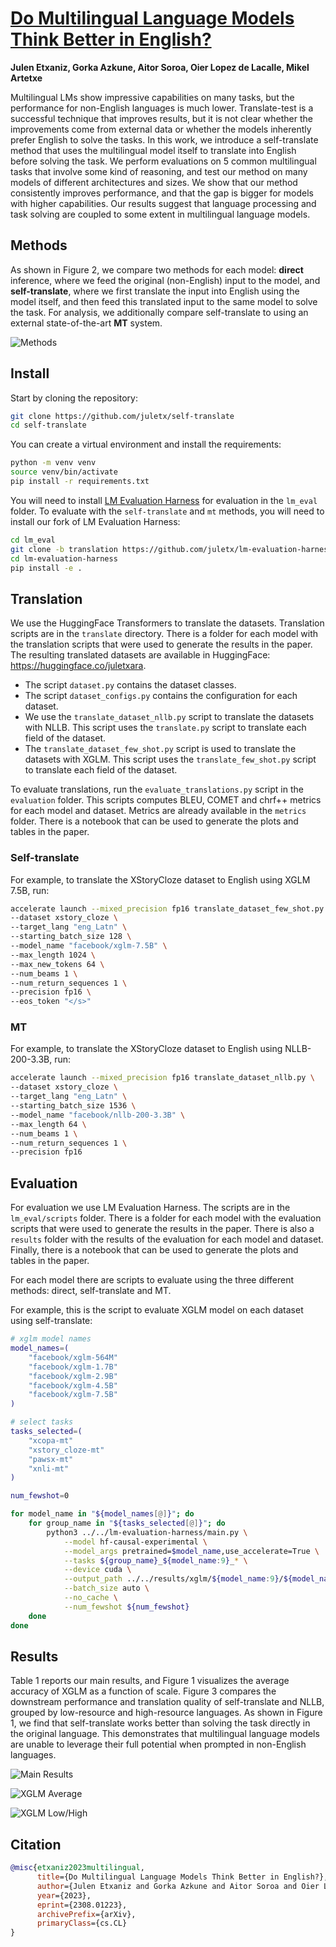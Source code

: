 # [Do Multilingual Language Models Think Better in English?](https://arxiv.org/abs/2308.01223)

**Julen Etxaniz, Gorka Azkune, Aitor Soroa, Oier Lopez de Lacalle, Mikel Artetxe**

Multilingual LMs show impressive capabilities on many tasks, but the performance for non-English languages is much lower. Translate-test is a successful technique that improves results, but it is not clear whether the improvements come from external data or whether the models inherently prefer English to solve the tasks. In this work, we introduce a self-translate method that uses the multilingual model itself to translate into English before solving the task. We perform evaluations on 5 common multilingual tasks that involve some kind of reasoning, and test our method on many models of different architectures and sizes. We show that our method consistently improves performance, and that the gap is bigger for models with higher capabilities. Our results suggest that language processing and task solving are coupled to some extent in multilingual language models.

## Methods

As shown in Figure 2, we compare two methods for each model: **direct** inference, where we feed the original (non-English) input to the model, and **self-translate**, where we first translate the input into English using the model itself, and then feed this translated input to the same model to solve the task. For analysis, we additionally
compare self-translate to using an external state-of-the-art **MT** system.

![Methods](images/methods_v2.png)

## Install

Start by cloning the repository:

```bash
git clone https://github.com/juletx/self-translate
cd self-translate
```

You can create a virtual environment and install the requirements:

```bash
python -m venv venv
source venv/bin/activate
pip install -r requirements.txt
```

You will need to install [LM Evaluation Harness](https://github.com/EleutherAI/lm-evaluation-harness) for evaluation in the `lm_eval` folder. To evaluate with the `self-translate` and `mt` methods, you will need to install our fork of LM Evaluation Harness:

```bash
cd lm_eval
git clone -b translation https://github.com/juletx/lm-evaluation-harness
cd lm-evaluation-harness
pip install -e .
```

## Translation

We use the HuggingFace Transformers to translate the datasets. Translation scripts are in the `translate` directory. There is a folder for each model with the translation scripts that were used to generate the results in the paper. The resulting translated datasets are available in HuggingFace: https://huggingface.co/juletxara.

- The script `dataset.py` contains the dataset classes.
- The script `dataset_configs.py` contains the configuration for each dataset.
- We use the `translate_dataset_nllb.py` script to translate the datasets with NLLB. This script uses the `translate.py` script to translate each field of the dataset.
- The `translate_dataset_few_shot.py` script is used to translate the datasets with XGLM. This script uses the `translate_few_shot.py` script to translate each field of the dataset.

To evaluate translations, run the `evaluate_translations.py` script in the `evaluation` folder. This scripts computes BLEU, COMET and chrf++ metrics for each model and dataset. Metrics are already available in the `metrics` folder. There is a notebook that can be used to generate the plots and tables in the paper.

### Self-translate

For example, to translate the XStoryCloze dataset to English using XGLM 7.5B, run:

```bash
accelerate launch --mixed_precision fp16 translate_dataset_few_shot.py \
--dataset xstory_cloze \
--target_lang "eng_Latn" \
--starting_batch_size 128 \
--model_name "facebook/xglm-7.5B" \
--max_length 1024 \
--max_new_tokens 64 \
--num_beams 1 \
--num_return_sequences 1 \
--precision fp16 \
--eos_token "</s>"
```

### MT

For example, to translate the XStoryCloze dataset to English using NLLB-200-3.3B, run:

```bash
accelerate launch --mixed_precision fp16 translate_dataset_nllb.py \
--dataset xstory_cloze \
--target_lang "eng_Latn" \
--starting_batch_size 1536 \
--model_name "facebook/nllb-200-3.3B" \
--max_length 64 \
--num_beams 1 \
--num_return_sequences 1 \
--precision fp16
```

## Evaluation

For evaluation we use LM Evaluation Harness. The scripts are in the `lm_eval/scripts` folder. There is a folder for each model with the evaluation scripts that were used to generate the results in the paper. There is also a `results` folder with the results of the evaluation for each model and dataset. Finally, there is a notebook that can be used to generate the plots and tables in the paper.

For each model there are scripts to evaluate using the three different methods: direct, self-translate and MT.

For example, this is the script to evaluate XGLM model on each dataset using self-translate:

```bash
# xglm model names
model_names=(
    "facebook/xglm-564M"
    "facebook/xglm-1.7B"
    "facebook/xglm-2.9B"
    "facebook/xglm-4.5B"
    "facebook/xglm-7.5B"
)

# select tasks
tasks_selected=(
    "xcopa-mt"
    "xstory_cloze-mt"
    "pawsx-mt"
    "xnli-mt"
)

num_fewshot=0

for model_name in "${model_names[@]}"; do
    for group_name in "${tasks_selected[@]}"; do
        python3 ../../lm-evaluation-harness/main.py \
            --model hf-causal-experimental \
            --model_args pretrained=$model_name,use_accelerate=True \
            --tasks ${group_name}_${model_name:9}_* \
            --device cuda \
            --output_path ../../results/xglm/${model_name:9}/${model_name:9}_${group_name}-few-shot_${num_fewshot}-shot.json \
            --batch_size auto \
            --no_cache \
            --num_fewshot ${num_fewshot}
    done
done
```

## Results

Table 1 reports our main results, and Figure 1 visualizes the average accuracy of XGLM as a function of scale. Figure 3 compares the downstream performance and translation quality of self-translate and NLLB, grouped by low-resource and high-resource languages. As shown in Figure 1, we find that self-translate works better than solving the task directly in the original language. This demonstrates that multilingual language models are unable to leverage their full potential when prompted in non-English languages.

![Main Results](images/main_results.png)

![XGLM Average](images/xglm_avg.png)

![XGLM Low/High](images/xglm_low_high.png)

## Citation

```bibtex	
@misc{etxaniz2023multilingual,
      title={Do Multilingual Language Models Think Better in English?}, 
      author={Julen Etxaniz and Gorka Azkune and Aitor Soroa and Oier Lopez de Lacalle and Mikel Artetxe},
      year={2023},
      eprint={2308.01223},
      archivePrefix={arXiv},
      primaryClass={cs.CL}
}
```